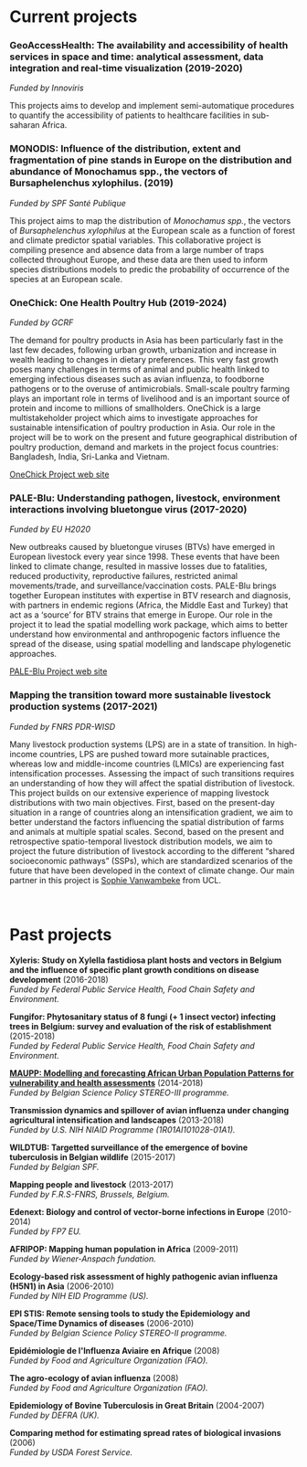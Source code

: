 # Current projects  


### GeoAccessHealth: The availability and accessibility of health services in space and time: analytical assessment, data integration and real-time visualization (2019-2020)  
*Funded by Innoviris*  

This projects aims to develop and implement semi-automatique procedures to quantify the accessibility of patients to healthcare facilities in sub-saharan Africa.


### MONODIS: Influence of the distribution, extent and fragmentation of pine stands in Europe on the distribution and abundance of Monochamus spp., the vectors of Bursaphelenchus xylophilus. (2019)  
*Funded by SPF Santé Publique*  

This project aims to map the distribution of *Monochamus spp.*, the vectors of *Bursaphelenchus xylophilus* at the European scale as a function of forest and climate predictor spatial variables. This collaborative project is compiling presence and absence data from a large number of traps collected throughout Europe, and these data are then used to inform species distributions models to predic the probability of occurrence of the species at an European scale. 


### OneChick: One Health Poultry Hub (2019-2024)  
*Funded by GCRF*  

The demand for poultry products in Asia has been particularly fast in the last few decades, following urban growth, urbanization and increase in wealth leading to changes in dietary preferences. This very fast growth poses many challenges in terms of animal and public health linked to emerging infectious diseases such as avian influenza, to foodborne pathogens or to the overuse of antimicrobials. Small-scale poultry farming plays an important role in terms of livelihood and is an important source of protein and income to millions of smallholders. OneChick is a large multistakeholder project which aims to investigate approaches for sustainable intensification of poultry production in Asia. Our role in the project will be to work on the present and future geographical distribution of poultry production, demand and markets in the project focus countries: Bangladesh, India, Sri-Lanka and Vietnam. 

[OneChick Project web site](http://onehealthpoultry.org)

### PALE-Blu: Understanding pathogen, livestock, environment interactions involving bluetongue virus (2017-2020)
*Funded by EU H2020*

New outbreaks caused by bluetongue viruses (BTVs) have emerged in European livestock every year since 1998. These events that have been linked to climate change, resulted in massive losses due to fatalities, reduced productivity, reproductive failures, restricted animal movements/trade, and surveillance/vaccination costs. PALE-Blu brings together European institutes with expertise in BTV research and diagnosis, with partners in endemic regions (Africa, the Middle East and Turkey) that act as a ‘source’ for BTV strains that emerge in Europe. Our role in the project it to lead the spatial modelling work package, which aims to better understand how environmental and anthropogenic factors influence the spread of the disease, using spatial modelling and landscape phylogenetic approaches.

[PALE-Blu Project web site](https://www.paleblu.eu)  


### Mapping the transition toward more sustainable livestock production systems (2017-2021)
*Funded by FNRS PDR-WISD*

Many livestock production systems (LPS) are in a state of transition. In high-income countries, LPS are pushed toward more sutainable practices, whereas low and middle-income countries (LMICs) are experiencing fast intensification processes. Assessing the impact of such transitions requires an understanding of how they will affect the spatial distribution of livestock. This project builds on our extensive experience of mapping livestock distributions with two main objectives. First, based on the present-day situation in a range of countries along an intensification gradient, we aim to better understand the factors influencing the spatial distribution of farms and animals at multiple spatial scales. Second, based on the present and retrospective spatio-temporal livestock distribution models, we aim to project the future distribution of livestock according to the different “shared socioeconomic pathways” (SSPs), which are standardized scenarios of the future that have been developed in the context of climate change. Our main partner in this project is [Sophie Vanwambeke](http://www.elic.ucl.ac.be/modx/elic/index.php?id=108) from UCL.  

<br>

# Past projects  


**Xyleris: Study on Xylella fastidiosa plant hosts and vectors in Belgium and the influence of specific plant growth conditions on disease development** (2016-2018)  
*Funded by Federal Public Service Health, Food Chain Safety and Environment.*

**Fungifor: Phytosanitary status of 8 fungi (+ 1 insect vector) infecting trees in Belgium: survey and evaluation of the risk of establishment** (2015-2018)  
*Funded by Federal Public Service Health, Food Chain Safety and Environment.*

[**MAUPP: Modelling and forecasting African Urban Population Patterns for vulnerability and health assessments**](http://maupp.ulb.ac.be/) (2014-2018)  
*Funded by Belgian Science Policy STEREO-III programme.*

**Transmission dynamics and spillover of avian influenza under changing agricultural intensification and landscapes** (2013-2018)  
*Funded by U.S. NIH NIAID Programme (1R01AI101028-01A1).*

**WILDTUB: Targetted surveillance of the emergence of bovine tuberculosis in Belgian wildlife** (2015-2017)  
*Funded by Belgian SPF.*

**Mapping people and livestock** (2013-2017)  
*Funded by F.R.S-FNRS, Brussels, Belgium.*

**Edenext: Biology and control of vector-borne infections in Europe** (2010-2014)  
*Funded by FP7 EU.*

**AFRIPOP: Mapping human population in Africa** (2009-2011)  
*Funded by Wiener-Anspach fundation.*

**Ecology-based risk assessment of highly pathogenic avian influenza (H5N1) in Asia** (2006-2010)  
*Funded by NIH EID Programme (US).*

**EPI STIS: Remote sensing tools to study the Epidemiology and Space/Time Dynamics of diseases** (2006-2010)  
*Funded by Belgian Science Policy STEREO-II programme.*

**Epidémiologie de l'Influenza Aviaire en Afrique** (2008)  
*Funded by Food and Agriculture Organization (FAO).*

**The agro-ecology of avian influenza** (2008)  
*Funded by Food and Agriculture Organization (FAO).*

**Epidemiology of Bovine Tuberculosis in Great Britain** (2004-2007)  
*Funded by DEFRA (UK).*

**Comparing method for estimating spread rates of biological invasions** (2006)  
*Funded by USDA Forest Service.*
